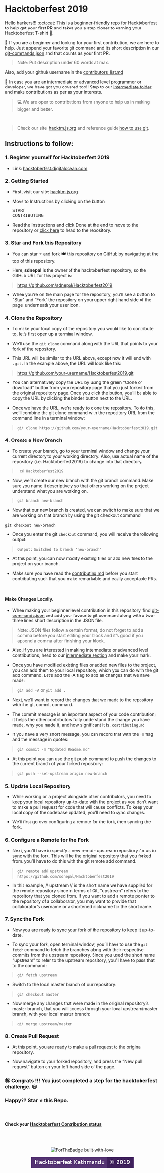 # Hacktoberfest 2019
Hello hackers!!! :octocat: This is a beginner-friendly repo for Hacktoberfest to help get your first PR and takes you a step closer to earning your Hacktoberfest T-shirt 👕.

🎯 If you are a beginner and looking for your first contribution, we are here to help. Just append your favorite git command and its short description in our <a href="https://github.com/sdnepal/Hacktoberfest2019/blob/master/beginner/json-files/git-commands.json" target="blank">git-commands.json</a> and that counts as your first PR.


> Note: Put description under 60 words at max. 

Also, add your github username in the <a href="https://github.com/sdnepal/Hacktoberfest2019/blob/master/beginner/contributers_list.md" target="blank">contributors_list.md</a>

🎯 In case you are an intermediate or advanced level programmer or developer, we have got you covered too!! Step to our <a href="https://github.com/sdnepal/Hacktoberfest2019/tree/master/Intermediate" target="blank"> intermediate folder</a> and make contributions as per as your interests.

> 💻 We are open to contributions from anyone to help us in making bigger and better. 

<br>

> Check our site: <a href="https://hacktm.js.org/" target="blank">hacktm.js.org</a>  and reference guide [how to use git](https://www.digitalocean.com/community/tutorials/how-to-use-git-a-reference-guide).

## Instructions to follow:

### 1. Register yourself for Hacktoberfest 2019

- Link: [hacktoberfest.digitalocean.com](https://hacktoberfest.digitalocean.com/)

### 2. Getting Started

- First, visit our site: [hacktm.js.org](https://hacktm.js.org)

- Move to Instructions by clicking on the button <pre>START CONTRIBUTING</pre> 

- Read the Instructions and click Done at the end to move to the repository or <a href="https://github.com/sdnepal/Hacktoberfest2019">click here</a> to head to the repository.

### 3. Star and Fork this Repository

- You can star ⭐ and fork 🍽️ this repository on GitHub by navigating at the top of this repository.

- Here, **sdnepal** is the owner of the hacktoberfest repository, so the GitHub URL for this project is: 

> <a href="https://github.com/sdnepal/Hacktoberfest2019" target="blank">https://github.com/sdnepal/Hacktoberfest2019</a>

- When you’re on the main page for the repository, you’ll see a button to "Star" and “Fork” the repository on your upper right-hand side of the page, underneath your user icon.

### 4. Clone the Repository

- To make your local copy of the repository you would like to contribute to, let’s first open up a terminal window.

- We’ll use the `git clone`  command along with the URL that points to your fork of the repository.

- This URL will be similar to the URL above, except now it will end with `.git.` In the example above, the URL will look like this:

> https://github.com/your-username/Hacktoberfest2019.git

- You can alternatively copy the URL by using the green “Clone or download” button from your repository page that you just forked from the original repository page. Once you click the button, you’ll be able to copy the URL by clicking the binder button next to the URL.

- Once we have the URL, we’re ready to clone the repository. To do this, we’ll combine the git clone command with the repository URL from the command line in a terminal window:

> `git clone https://github.com/your-username/Hacktoberfest2019.git`


### 4. Create a New Branch

- To create your branch, go to your terminal window and change your current directory to your working directory. Also, use actual name of the repository (i.e. Hacktoberfest2019) to change into that directory.

> ` cd Hacktoberfest2019`

- Now, we’ll create our new branch with the git branch command. Make sure you name it descriptively so that others working on the project understand what you are working on.

> `git branch new-branch`

- Now that our new branch is created, we can switch to make sure that we are working on that branch by using the git checkout command:

 ` git checkout new-branch `

- Once you enter the git `checkout` command, you will receive the following output:

> `Output:` 
> `Switched to branch 'new-branch' `

 
- At this point, you can now modify existing files or add new files to the project on your branch.

- Make sure you have read the <a href="https://github.com/sdnepal/Hacktoberfest2019/blob/master/.github/ISSUE_TEMPLATE/contributing.md">contributing.md</a> before you start contributing such that you make remarkable and easily acceptable PRs.

<br>

#### Make Changes Locally.

- When making your beginner level contribution in this repository, find <a href="https://github.com/sdnepal/Hacktoberfest2019/tree/master/beginner/json-files">git-commands.json</a> and add your favourite git command along with a two-three lines short description in the JSON file.

> Note: JSON files follow a certain format, do not forget to add a comma before you start editing your block and it's good if you append a comma after finishing your block.

-  Also, if you are interested in making intermediate or advanced level contributions, head to our <a href="https://github.com/sdnepal/Hacktoberfest2019/tree/master/Intermediate">intermediate section</a> and make your mark.

- Once you have modified existing files or added new files to the project, you can add them to your local repository, which you can do with the git add command. Let’s add the -A flag to add all changes that we have made:

> ` git add -A ` or ` git add . `

- Next, we’ll want to record the changes that we made to the repository with the git commit command.

- The commit message is an important aspect of your code contribution; it helps the other contributors fully understand the change you have made, why you made it, and how significant it is. ` contributing.md `


- If you have a very short message, you can record that with the `-m` flag and the message in quotes:

> `git commit -m "Updated Readme.md" `



- At this point you can use the git push command to push the changes to the current branch of your forked repository:

> ` git push --set-upstream origin new-branch `


### 5. Update Local Repository

- While working on a project alongside other contributors, you need to keep your local repository up-to-date with the project as you don’t want to make a pull request for code that will cause conflicts. To keep your local copy of the codebase updated, you’ll need to sync changes.

- We’ll first go over configuring a remote for the fork, then syncing the fork.

### 6. Configure a Remote for the Fork

- Next, you’ll have to specify a new remote upstream repository for us to sync with the fork. This will be the original repository that you forked from. you’ll have to do this with the git remote add command.

> ` git remote add upstream https://github.com/sdnepal/Hacktoberfest2019 `

- In this example, // upstream // is the short name we have supplied for the remote repository since in terms of Git, “upstream” refers to the repository that you cloned from. If you want to add a remote pointer to the repository of a collaborator, you may want to provide that collaborator’s username or a shortened nickname for the short name.

### 7. Sync the Fork

-  Now you are ready to sync your fork of the repository to keep it up-to-date.

- To sync your fork, open terminal window, you’ll have to use the `git fetch` command to fetch the branches along with their respective commits from the upstream repository. Since you used the short name “upstream” to refer to the upstream repository, you’ll have to pass that to the command:

> ` git fetch upstream `

- Switch to the local master branch of our repository:

> ` git checkout master `

- Now merge any changes that were made in the original repository’s master branch, that you will access through your local upstream/master branch, with your local master branch:

> ` git merge upstream/master `

### 8. Create Pull Request

- At this point, you are ready to make a pull request to the original repository.

- Now navigate to your forked repository, and press the “New pull request” button on your left-hand side of the page.

### :congratulations: Congrats !!! You just completed a step for the hacktoberfest challenge. 😃

### Happy?? Star ⭐ this Repo. 
<br>

#### Check your <a href="https://hacktoberfest.digitalocean.com/profile" target="blank">Hacktoberfest Contribution status</a>

<center>
<br><br>

![ForTheBadge built-with-love](http://ForTheBadge.com/images/badges/built-with-love.svg) 

<a href="https://hacktm.js.org"><img src="./assets/img/hactoberfestktm.png"></a>

</center>
